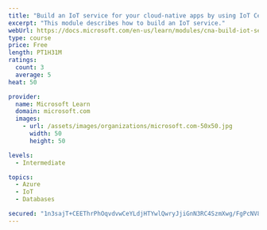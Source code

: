 ```yaml
---
title: "Build an IoT service for your cloud-native apps by using IoT Central"
excerpt: "This module describes how to build an IoT service."
webUrl: https://docs.microsoft.com/en-us/learn/modules/cna-build-iot-service/
type: course
price: Free
length: PT1H31M
ratings:
  count: 3
  average: 5
heat: 50

provider:
  name: Microsoft Learn
  domain: microsoft.com
  images:
    - url: /assets/images/organizations/microsoft.com-50x50.jpg
      width: 50
      height: 50

levels:
  - Intermediate

topics:
  - Azure
  - IoT
  - Databases

secured: "1n3sajT+CEEThrPhOqvdvwCeYLdjHTYwlQwryJjiGnN3RC4SzmXwg/FgPcNV88ADWM18MO/USVzRjD19kjBmSZz7OyvOH4fTsLJEHE7yrVUcCcX6w7azgL5YI1CHKP16HDDNo5zaAP/GT3w9/LI7WjgFWJy09FdhgZcyPxfjm05DqCnLalm+FodCcJnOWuk7z4WYtAy184i0B76HeL4YsXss0UTs8QNmghB3EnW2Qqh7DO1jIik5j99egogWDFB6gEg3hdM5TKsa8uhEwe2YUHJvIgU13bDh4rJmOrOFKwxLiqrP5Uykq3pTUhbI5lKwVAEKNc9XCnvpyCBWTIAbn+aDPvBWBhqVNujZ5NzpQBCOstS2tTkVoseHrq9EAtVr7f0iKTXJDjswiqklbIIavXdy/euGCsyjWSTvylMZ5h0=;POdxcuibW8zAcRSPfAAyHw=="
---
```


